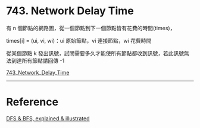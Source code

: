 # 743. Network Delay Time

有 n 個節點的網路圖，從一個節點到下一個節點皆有花費的時間(times)，

times[i] = (ui, vi, wi)：ui 原始節點，vi 連接節點，wi 花費時間

從某個節點 k 發出訊號，試問需要多久才能使所有節點都收到訊號，若此訊號無法到達所有節點請回傳 -1

[743_Network_Delay_Time](https://leetcode.com/problems/network-delay-time/)

--------------------
# Reference

[DFS & BFS, explained & illustrated](https://leetcode.com/problems/network-delay-time/discuss/2036398/DFS-and-BFS-explained-and-illustrated)

